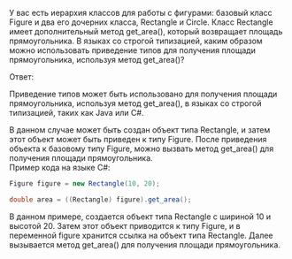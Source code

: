 У вас есть иерархия классов для работы с фигурами: базовый класс Figure и два его дочерних класса, Rectangle и Circle. Класс Rectangle имеет дополнительный метод get_area(), который возвращает площадь прямоугольника.
В языках со строгой типизацией, каким образом можно использовать приведение типов для получения площади прямоугольника, используя метод get_area()?

Ответ:

Приведение типов может быть использовано для получения площади прямоугольника, используя метод get_area(), в языках со строгой типизацией, таких как Java или C#. 

В данном случае может быть создан объект типа Rectangle, и затем этот объект может быть приведен к типу Figure. После приведения объекта к базовому типу Figure, можно вызвать метод get_area() для получения площади прямоугольника.<br>
Пример кода на языке C#:

```C#
Figure figure = new Rectangle(10, 20);

double area = ((Rectangle) figure).get_area();
```

В данном примере, создается объект типа Rectangle с шириной 10 и высотой 20. Затем этот объект приводится к типу Figure, и в переменной figure хранится ссылка на объект типа Rectangle. Далее вызывается метод get_area() для получения площади прямоугольника.